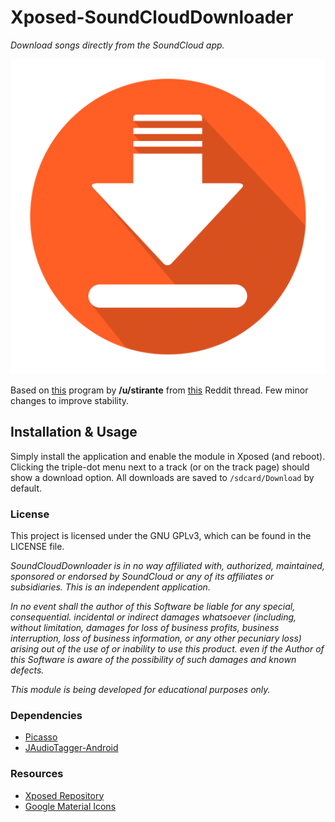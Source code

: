 # Xposed-SoundCloudDownloader
*Download songs directly from the SoundCloud app.*

![logo.png](app/src/main/ic_launcher-web.png)

Based on [this](http://pastebin.com/vH9phDJJ) program by **/u/stirante** from [this](https://www.reddit.com/r/xposed/comments/4cb1g3/request_xposed_download_button_for_soundcloud/) Reddit thread.
Few minor changes to improve stability.

## Installation & Usage
Simply install the application and enable the module in Xposed (and reboot). Clicking the triple-dot menu next to a track (or on the track page) should show a download option. All downloads are saved to `/sdcard/Download` by default.

### License
This project is licensed under the GNU GPLv3, which can be found in the LICENSE file.

*SoundCloudDownloader is in no way affiliated with, authorized, maintained, sponsored or endorsed by SoundCloud or any of its affiliates or subsidiaries. This is an independent application.*

*In no event shall the author of this Software be liable for any special, consequential. incidental or indirect damages whatsoever (including, without limitation, damages for loss of business profits, business interruption, loss of business information, or any other pecuniary loss) arising out of the use of or inability to use this product. even if the Author of this Software is aware of the possibility of such damages and known defects.*

*This module is being developed for educational purposes only.*

### Dependencies
- [Picasso](http://square.github.io/picasso/)
- [JAudioTagger-Android](https://github.com/maxbruecken/jaudiotagger-android)

### Resources
- [Xposed Repository](http://repo.xposed.info/module/com.skyguy126.soundclouddownloader)
- [Google Material Icons](https://material.io/icons/)
